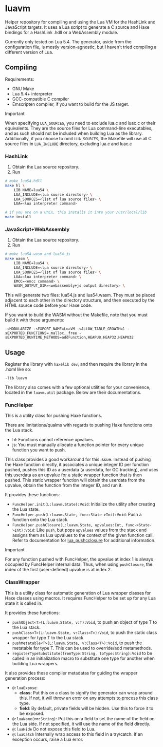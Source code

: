 # luavm
Helper repository for compiling and using the Lua VM for the HashLink and JavaScript targets. It uses a Lua script to generate a C source and Haxe bindings for a HashLink .hdll or a WebAssembly module.

Currently only tested on Lua 5.4. The generator, aside from the configuration file, is mostly version-agnostic, but I haven't tried compiling a different version of Lua.

## Compiling
Requirements:
- GNU Make
- Lua 5.4+ interpreter
- GCC-compatible C compiler
- Emscripten compiler, if you want to build for the JS target.

> [!important]
> When specifying `LUA_SOURCES`, you need to exclude lua.c and luac.c or their equivalents. They are the source files for Lua command-line executables, and as such should not be included when building Lua as the library. Additionally, if you choose to omit `LUA_SOURCES`, the Makefile will use all C source files in `LUA_INCLUDE` directory, excluding lua.c and luac.c

### HashLink
1. Obtain the Lua source repository.
2. Run
```sh
# make lua54.hdll
make hl \
    LIB_NAME=lua54 \
    LUA_INCLUDE=<lua source directory> \
    LUA_SOURCES=<list of lua source files> \
    LUA=<lua interpreter command>

# if you are on a Unix, this installs it into your /usr/local/lib
make install
```

### JavaScript+WebAssembly
1. Obtain the Lua source repository.
2. Run
```sh
# make lua54.wasm and lua54.js
make wasm \
    LIB_NAME=lua54 \
    LUA_INCLUDE=<lua source directory> \
    LUA_SOURCES=<list of lua source files> \
    LUA=<lua interpreter command> \
    EMCC=<emcc command> \
    WASM_OUTPUT_DIR=<webassembly+js output directory> \
```
This will generate two files: lua54.js and lua54.wasm. They must be placed adjacent to each other in the directory structure, and then executed by the HTML source code before your Haxe code.

If you want to build the WASM without the Makefile, note that you must build it with these arguments:
```
-sMODULARIZE -sEXPORT_NAME=LuaVM -sALLOW_TABLE_GROWTH=1 -sEXPORTED_FUNCTIONS=_malloc,_free -sEXPORTED_RUNTIME_METHODS=addFunction,HEAPU8,HEAP32,HEAPU32
```

## Usage
Register the library with `haxelib dev`, and then require the library in the .hxml like so:
```hxml
-lib luavm
```

The library also comes with a few optional utilities for your convenience, located in the `luavm.util` package. Below are their documentations.

### FuncHelper
This is a utility class for pushing Haxe functions.

There are limitations/qualms with regards to pushing Haxe functions onto the Lua stack.
- hl: Functions cannot reference upvalues.
- js: You must manually allocate a function pointer for every unique function you want to push.

This class provides a good workaround for this issue. Instead of pushing the Haxe function directly, it associates a unique integer ID per function pushed, pushes this ID as a userdata (a userdata, for GC tracking), and uses this userdata as an upvalue for a static wrapper function that is then pushed. This static wrapper function will obtain the userdata from the upvalue, obtain the function from the integer ID, and run it.

It provides these functions:
- `FuncHelper.init(L:luavm.State):Void`: Initialize the utility after creating the Lua state.
- `FuncHelper.push(L:luavm.State, func:State->Int):Void`: Push a function onto the Lua stack.
- `FuncHelper.pushClosure(L:luavm.State, upvalues:Int, func->State->Int):Void`: Like `push`, but pops `upvalues` values from the stack and assigns them as Lua upvalues to the context of the given function call. Refer to documentation for [lua_pushcclosure](https://www.lua.org/manual/5.4/manual.html#lua_pushcclosure) for additional information.

> [!important]
> For any function pushed with FuncHelper, the upvalue at index 1 is always occupied by FuncHelper internal data. Thus, when using `pushClosure`, the index of the first (user-defined) upvalue is at index 2.

### ClassWrapper
This is a utility class for automatic generation of Lua wrapper classes for Haxe classes using macros. It requires FuncHelper to be set up for any Lua state it is called in.

It provides these functions:
- `pushObject<T>(L:luavm.State, v:T):Void`, to push an object of type T to the Lua stack.
- `pushClass<T>(L:luavm.State, v:Class<T>):Void`, to push the static class wrapper for type T to the Lua stack.
- `pushMetatable<T>(L:luavm.State, v:Class<T>):Void`, to push the metatable for type T. This can be used to override/add metamethods.
- `registerTypeSubstitute(fromType:String, toType:String):Void` to be called in an initialization macro to substitute one type for another when building Lua wrappers.

It also provides these compiler metadatas for guiding the wrapper generation process:
- `@:luaExpose`:
    - **class**: Put this on a class to signify the generator can wrap around this. If not, it will throw an error on any attempts to process this class type.
    - **field**: By default, private fields will be hidden. Use this to force it to be exposed.
- `@:luaName(nm:String)`: Put this on a field to set the name of the field on the Lua side. If not specified, it will use the name of the field directly.
- `@:luaHide` Do not expose this field to Lua.
- `@:luaCatch` Internally wrap access to this field in a try/catch. If an exception occurs, raise a Lua error.